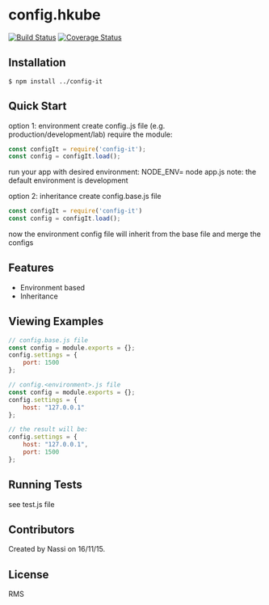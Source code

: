 # config.hkube

[![Build Status](https://travis-ci.org/kube-HPC/config.hkube.svg?branch=master)](https://travis-ci.org/kube-HPC/config.hkube)
[![Coverage Status](https://coveralls.io/repos/github/kube-HPC/config.hkube/badge.svg?branch=master)](https://coveralls.io/github/kube-HPC/config.hkube?branch=master)


## Installation

    $ npm install ../config-it

## Quick Start

 option 1: environment
 create config.<environment>.js file (e.g. production/development/lab)
 require the module:

  ```js
const configIt = require('config-it');
const config = configIt.load();
```

 run your app with desired environment: NODE_ENV=<environment> node app.js
 note: the default environment is development

 option 2: inheritance
 create config.base.js file
 ```js
const configIt = require('config-it')
const config = configIt.load();
```

 now the environment config file will inherit from the base file and merge the configs

## Features

  * Environment based
  * Inheritance

## Viewing Examples

```js
// config.base.js file
const config = module.exports = {};
config.settings = {
    port: 1500
};

// config.<environment>.js file
const config = module.exports = {};
config.settings = {
    host: "127.0.0.1"
};

// the result will be:
config.settings = {
    host: "127.0.0.1",
    port: 1500
};
```

## Running Tests

see test.js file

## Contributors

Created by Nassi on 16/11/15.

## License

RMS

